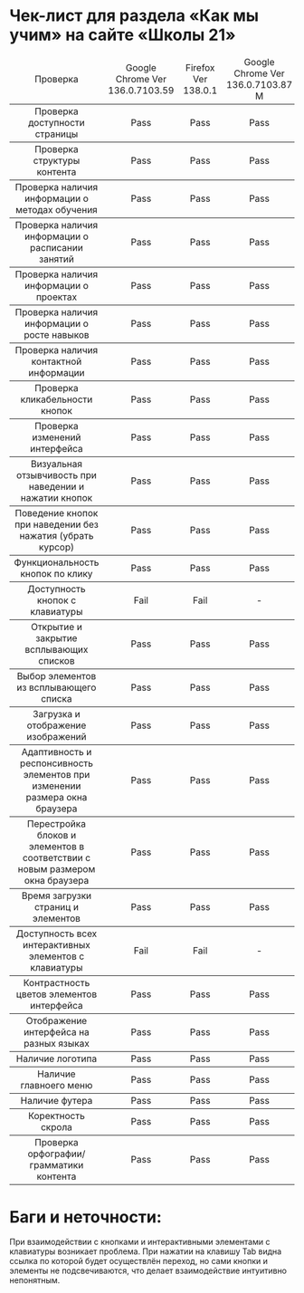 # Чек-лист для раздела «Как мы учим» на сайте «Школы 21»


<table>
    <thead>
        <tr>
    </thead>
    <tbody>
        <tr>
            <td rowspan=4 align="center"> Проверка
            <td rowspan=2 align="center"> Google Chrome Ver 136.0.7103.59
            <td rowspan=2 align="center">Firefox Ver 138.0.1
            <td rowspan=2 align="center"> Google Chrome Ver 136.0.7103.87 M
        </tr>
        <thead>
        <tr>
    </thead>
    <tbody>
        <tr>
            <td rowspan=4 align="center">Проверка доступности страницы
            <td rowspan=2 align="center"> Pass
            <td rowspan=2 align="center"> Pass
            <td rowspan=2 align="center"> Pass
        </tr>
        <thead>
        <tr>
    </thead>
    <tbody>
        <tr>
            <td rowspan=4 align="center">Проверка структуры контента
            <td rowspan=2 align="center">Pass
            <td rowspan=2 align="center">Pass
            <td rowspan=2 align="center">Pass 
        </tr>
        <thead>
        <tr>
    </thead>
    <tbody>
        <tr>
            <td rowspan=4 align="center">Проверка наличия информации о методах обучения
            <td rowspan=2 align="center">Pass
            <td rowspan=2 align="center">Pass
            <td rowspan=2 align="center">Pass  
        </tr>
        <thead>
        <tr>
    </thead>
    <tbody>
        <tr>
            <td rowspan=4 align="center">Проверка наличия информации о расписании занятий
            <td rowspan=2 align="center">Pass
            <td rowspan=2 align="center">Pass
            <td rowspan=2 align="center">Pass  
        </tr>
        <thead>
        <tr>
    </thead>
    <tbody>
        <tr>
            <td rowspan=4 align="center">Проверка наличия информации о проектах
            <td rowspan=2 align="center">Pass
            <td rowspan=2 align="center">Pass
            <td rowspan=2 align="center">Pass  
        </tr>
        <thead>
        <tr>
    </thead>
    <tbody>
        <tr>
            <td rowspan=4 align="center">Проверка наличия информации о росте навыков
            <td rowspan=2 align="center">Pass
            <td rowspan=2 align="center">Pass
            <td rowspan=2 align="center">Pass  
        </tr>
        <thead>
        <tr>
    </thead>
    <tbody>
        <tr>
            <td rowspan=4 align="center">Проверка наличия контактной информации
            <td rowspan=2 align="center">Pass
            <td rowspan=2 align="center">Pass
            <td rowspan=2 align="center">Pass  
        </tr>
        <thead>
        <tr>
    </thead>
    <tbody>
        <tr>
            <td rowspan=4 align="center">Проверка кликабельности кнопок
            <td rowspan=2 align="center">Pass
            <td rowspan=2 align="center">Pass
            <td rowspan=2 align="center">Pass  
        </tr>
        <thead>
        <tr>
    </thead>
    <tbody>
        <tr>
            <td rowspan=4 align="center">Проверка изменений интерфейса
            <td rowspan=2 align="center">Pass
            <td rowspan=2 align="center">Pass
            <td rowspan=2 align="center">Pass  
        </tr>
        <thead>
        <tr>
    </thead>
    <tbody>
        <tr>
            <td rowspan=4 align="center">Визуальная отзывчивость при наведении и нажатии кнопок
            <td rowspan=2 align="center">Pass
            <td rowspan=2 align="center">Pass
            <td rowspan=2 align="center"> Pass 
        </tr>
        <thead>
        <tr>
    </thead>
    <tbody>
        <tr>
            <td rowspan=4 align="center">Поведение кнопок при наведении без нажатия (убрать курсор)
            <td rowspan=2 align="center">Pass
            <td rowspan=2 align="center">Pass
            <td rowspan=2 align="center">Pass  
        </tr>
        <thead>
        <tr>
    </thead>
    <tbody>
        <tr>
            <td rowspan=4 align="center">Функциональность кнопок по клику
            <td rowspan=2 align="center">Pass
            <td rowspan=2 align="center">Pass
            <td rowspan=2 align="center">Pass  
        </tr>
        <thead>
        <tr>
    </thead>
    <tbody>
        <tr>
            <td rowspan=4 align="center">Доступность кнопок с клавиатуры
            <td rowspan=2 align="center"> Fail
            <td rowspan=2 align="center"> Fail
            <td rowspan=2 align="center">  -
        </tr>
        <thead>
        <tr>
    </thead>
    <tbody>
        <tr>
            <td rowspan=4 align="center">Открытие и закрытие всплывающих списков
            <td rowspan=2 align="center">Pass 
            <td rowspan=2 align="center">Pass 
            <td rowspan=2 align="center"> Pass  
        </tr>
        <thead>
        <tr>
    </thead>
    <tbody>
        <tr>
            <td rowspan=4 align="center">Выбор элементов из всплывающего списка
            <td rowspan=2 align="center">Pass 
            <td rowspan=2 align="center">Pass 
            <td rowspan=2 align="center">Pass   
        </tr>
        <thead>
        <tr>
    </thead>
    <tbody>
        <tr>
            <td rowspan=4 align="center">Загрузка и отображение изображений
            <td rowspan=2 align="center">Pass 
            <td rowspan=2 align="center">Pass 
            <td rowspan=2 align="center">Pass   
        </tr>
        <thead>
        <tr>
    </thead>
    <tbody>
        <tr>
            <td rowspan=4 align="center">Адаптивность и респонсивность элементов при изменении размера окна браузера
            <td rowspan=2 align="center">Pass 
            <td rowspan=2 align="center">Pass 
            <td rowspan=2 align="center">Pass   
        </tr>
        <thead>
        <tr>
    </thead>
    <tbody>
        <tr>
            <td rowspan=4 align="center">Перестройка блоков и элементов в соответствии с новым размером окна браузера
            <td rowspan=2 align="center">Pass 
            <td rowspan=2 align="center">Pass 
            <td rowspan=2 align="center">Pass   
        </tr>
        <thead>
        <tr>
    </thead>
    <tbody>
        <tr>
            <td rowspan=4 align="center">Время загрузки страниц и элементов
            <td rowspan=2 align="center">Pass
            <td rowspan=2 align="center">Pass
            <td rowspan=2 align="center">Pass  
        </tr>
        <thead>
        <tr>
    </thead>
    <tbody>
        <tr>
            <td rowspan=4 align="center">Доступность всех интерактивных элементов с клавиатуры
            <td rowspan=2 align="center"> Fail
            <td rowspan=2 align="center">Fail
            <td rowspan=2 align="center"> - 
        </tr>
        <thead>
        <tr>
    </thead>
    <tbody>
        <tr>
            <td rowspan=4 align="center">Контрастность цветов элементов интерфейса
            <td rowspan=2 align="center">Pass
            <td rowspan=2 align="center">Pass
            <td rowspan=2 align="center">Pass  
        </tr>
        <thead>
        <tr>
    </thead>
    <tbody>
        <tr>
            <td rowspan=4 align="center">Отображение интерфейса на разных языках
            <td rowspan=2 align="center">Pass
            <td rowspan=2 align="center">Pass
            <td rowspan=2 align="center">Pass  
        </tr>
        <thead>
        <tr>
    </thead>
    <tbody>
        <tr>
            <td rowspan=4 align="center">Наличие логотипа
            <td rowspan=2 align="center">Pass
            <td rowspan=2 align="center">Pass
            <td rowspan=2 align="center">Pass  
        </tr>
        <thead>
        <tr>
    </thead>
    <tbody>
        <tr>
            <td rowspan=4 align="center">Наличие главноего меню
            <td rowspan=2 align="center">Pass
            <td rowspan=2 align="center">Pass
            <td rowspan=2 align="center">Pass  
        </tr>
        <thead>
        <tr>
    </thead>
    <tbody>
        <tr>
            <td rowspan=4 align="center">Наличие футера
            <td rowspan=2 align="center">Pass
            <td rowspan=2 align="center">Pass
            <td rowspan=2 align="center">Pass  
        </tr>
        <thead>
        <tr>
    </thead>
    <tbody>
        <tr>
            <td rowspan=4 align="center">Коректность скрола
            <td rowspan=2 align="center">Pass
            <td rowspan=2 align="center">Pass
            <td rowspan=2 align="center">Pass
            </tr>
        <thead>
        <tr>
    </thead>
    <tbody>
        <tr>
            <td rowspan=4 align="center">Проверка орфографии/грамматики контента
            <td rowspan=2 align="center">Pass
            <td rowspan=2 align="center">Pass
            <td rowspan=2 align="center">Pass  
        </tr>
    </tbody>
</table>

# Баги и неточности:
При взаимодействии с кнопками и интерактивными элементами с клавиатуры возникает проблема. При нажатии на клавишу Tab видна ссылка по которой будет осуществлён переход, но сами кнопки и элементы не подсвечиваются, что делает взаимодействие интуитивно непонятным.
